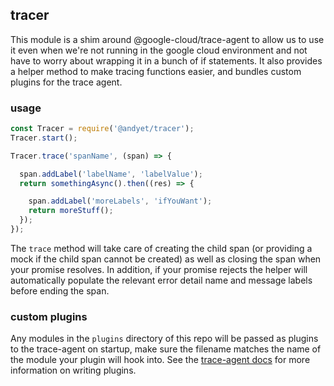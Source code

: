## tracer

This module is a shim around @google-cloud/trace-agent to allow us to use it even when we're not running in the google cloud environment and not have to worry about wrapping it in a bunch of if statements. It also provides a helper method to make tracing functions easier, and bundles custom plugins for the trace agent.

### usage

```js
const Tracer = require('@andyet/tracer');
Tracer.start();

Tracer.trace('spanName', (span) => {

  span.addLabel('labelName', 'labelValue');
  return somethingAsync().then((res) => {

    span.addLabel('moreLabels', 'ifYouWant');
    return moreStuff();
  });
});
```

The `trace` method will take care of creating the child span (or providing a mock if the child span cannot be created) as well as closing the span when your promise resolves. In addition, if your promise rejects the helper will automatically populate the relevant error detail name and message labels before ending the span.

### custom plugins

Any modules in the `plugins` directory of this repo will be passed as plugins to the trace-agent on startup, make sure the filename matches the name of the module your plugin will hook into. See the [trace-agent docs](https://github.com/GoogleCloudPlatform/cloud-trace-nodejs/blob/master/doc/plugin-guide.md) for more information on writing plugins.
